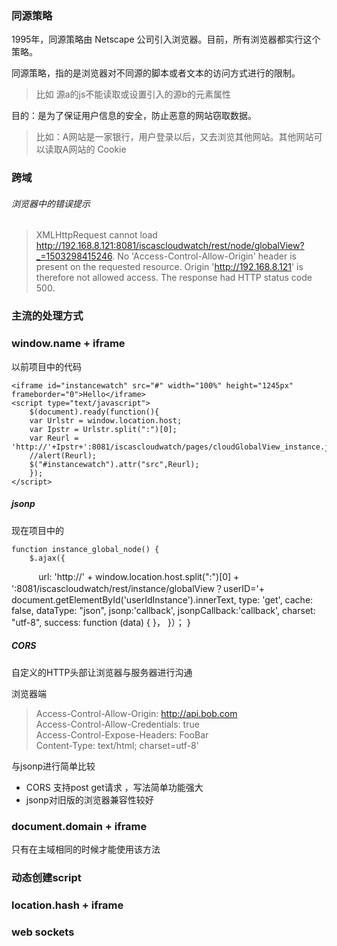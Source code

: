 

### 同源策略

1995年，同源策略由 Netscape 公司引入浏览器。目前，所有浏览器都实行这个策略。

同源策略，指的是浏览器对不同源的脚本或者文本的访问方式进行的限制。
> 比如 源a的js不能读取或设置引入的源b的元素属性

目的：是为了保证用户信息的安全，防止恶意的网站窃取数据。
> 比如：A网站是一家银行，用户登录以后，又去浏览其他网站。其他网站可以读取A网站的 Cookie
	


### 跨域

###### 浏览器中的错误提示

> XMLHttpRequest cannot load http://192.168.8.121:8081/iscascloudwatch/rest/node/globalView?_=1503298415246. No 'Access-Control-Allow-Origin' header is present on the requested resource. Origin 'http://192.168.8.121' is therefore not allowed access. The response had HTTP status code 500.
> 

### 主流的处理方式

### window.name + iframe

以前项目中的代码

    <iframe id="instancewatch" src="#" width="100%" height="1245px" frameborder="0">Hello</iframe>
    <script type="text/javascript">
	    $(document).ready(function(){
	    var Urlstr = window.location.host;
	    var Ipstr = Urlstr.split(":")[0];
	    var Reurl = 'http://'+Ipstr+':8081/iscascloudwatch/pages/cloudGlobalView_instance.jsp';
	    //alert(Reurl);
	    $("#instancewatch").attr("src",Reurl);
	    });
    </script>


##### jsonp

现在项目中的

    function instance_global_node() {
        $.ajax({
            url: 'http://' + window.location.host.split(":")[0] + ':8081/iscascloudwatch/rest/instance/globalView？userID='+ document.getElementById('userIdInstance').innerText,
            type: 'get',
            cache: false,
            dataType: "json",
            jsonp:'callback',
            jsonpCallback:'callback',
            charset: "utf-8",
            success: function (data) {
			}，
		}）；
	}


##### CORS

自定义的HTTP头部让浏览器与服务器进行沟通


浏览器端  

> Access-Control-Allow-Origin: http://api.bob.com  
> Access-Control-Allow-Credentials: true  
> Access-Control-Expose-Headers: FooBar  
> Content-Type: text/html; charset=utf-8'  

与jsonp进行简单比较  
+ CORS 支持post get请求 ，写法简单功能强大  
+ jsonp对旧版的浏览器兼容性较好  


### document.domain + iframe    
  
只有在主域相同的时候才能使用该方法

### 动态创建script 

### location.hash + iframe

### web sockets



